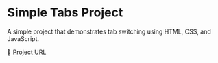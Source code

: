 # Simple Tabs Project

A simple project that demonstrates tab switching using HTML, CSS, and JavaScript.

🔗 [Project URL](https://roadmap.sh/projects/simple-tabs)
